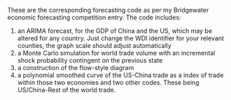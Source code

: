 These are the corresponding forecasting code as per my Bridgewater economic forecasting competition entry. The code includes:
1) an ARIMA forecast, for the GDP of China and the US, which may be altered for any country. Just change the WDI identifier for your relevant counties, the graph scale should adjust automatically
2) a Monte Carlo simulation for world trade volume with an incremental shock probability contingent on the previous state
3) a construction of the flow-style diagram
4) a polynomial smoothed curve of the US-China trade as a index of trade within those two economies and two other codes. These being US/China-Rest of the world trade. 
